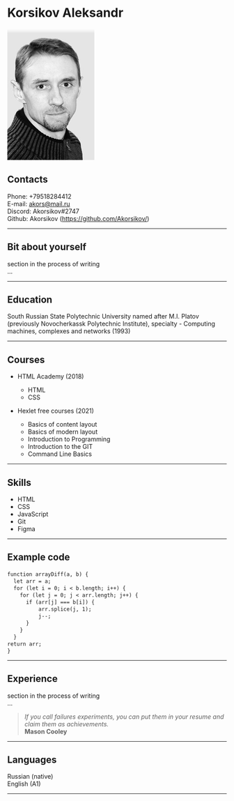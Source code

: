 # Korsikov Aleksandr

![my photo](/image/avatar.jpg)

## Contacts

Phone: +79518284412  
E-mail: akors@mail.ru  
Discord: Akorsikov#2747  
Github: Akorsikov (<https://github.com/Akorsikov/>)

---

## Bit about yourself

section in the process of writing  
...

---

## Education

South Russian State Polytechnic University named after M.I. Platov (previously Novocherkassk Polytechnic Institute),
specialty - Computing machines, complexes and networks (1993)

---

## Courses

- HTML Academy (2018)

  - HTML
  - CSS

- Hexlet free courses (2021)
  - Basics of content layout
  - Basics of modern layout
  - Introduction to Programming
  - Introduction to the GIT
  - Command Line Basics

---

## Skills

- HTML
- CSS
- JavaScript
- Git
- Figma

---

## Example code

```
function arrayDiff(a, b) {
  let arr = a;
  for (let i = 0; i < b.length; i++) {
    for (let j = 0; j < arr.length; j++) {
      if (arr[j] === b[i]) {
          arr.splice(j, 1);
          j--;
      }
    }
  }
return arr;
}
```

---

## Experience

section in the process of writing  
...

> _If you call failures experiments, you can put them in your resume and claim them as achievements._  
> **Mason Cooley**

---

## Languages

Russian (native)  
English (A1)

---
